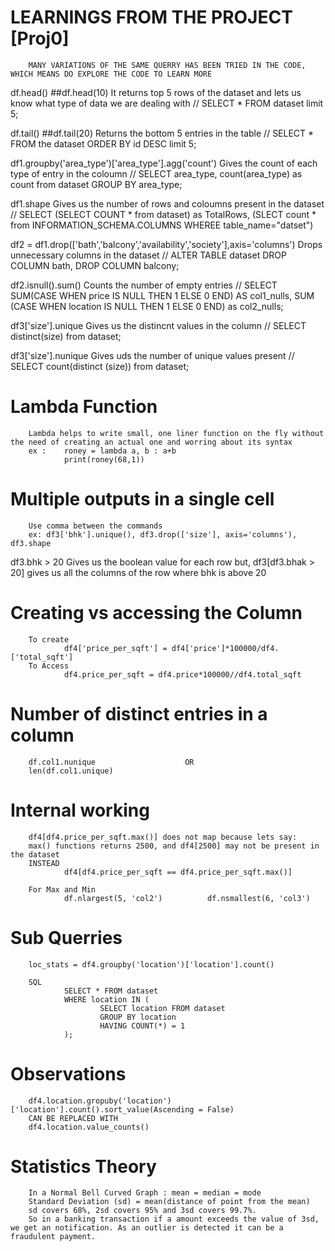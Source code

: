 # LEARNINGS FROM THE PROJECT [Proj0]
        MANY VARIATIONS OF THE SAME QUERRY HAS BEEN TRIED IN THE CODE, WHICH MEANS DO EXPLORE THE CODE TO LEARN MORE

df.head()       ##df.head(10)
        It returns top 5 rows of the dataset and lets us know what type of data we are dealing with
        //  SELECT * FROM dataset
            limit 5;


df.tail()       ##df.tail(20)
        Returns the bottom 5 entries in the table
        //  SELECT * FROM the dataset
            ORDER BY id DESC limit 5;


df1.groupby('area_type')['area_type'].agg('count')
        Gives the count of each type of entry in the coloumn
        //  SELECT area_type, count(area_type) as count from dataset
            GROUP BY area_type;


df1.shape
        Gives us the number of rows and coloumns present in the dataset
        //  SELECT
            (SELECT COUNT * from dataset) as TotalRows,
            (SLECT count * from INFORMATION_SCHEMA.COLUMNS WHEREE table_name="datset")


df2 = df1.drop(['bath','balcony','availability','society'],axis='columns')
        Drops unnecessary columns in the dataset
        //  ALTER TABLE dataset
            DROP COLUMN bath, DROP COLUMN balcony;


df2.isnull().sum()
        Counts the number of empty entries
        //  SELECT
                SUM(CASE WHEN price IS NULL THEN 1 ELSE 0 END) AS col1_nulls,
                SUM (CASE WHEN location IS NULL THEN 1 ELSE 0 END) as col2_nulls;


 df3['size'].unique
        Gives us the distincnt values in the column
        //  SELECT distinct(size) from dataset;


df3['size'].nunique
        Gives uds the number of unique values present
        //  SELECT count(distinct (size)) from dataset;


# Lambda Function
        Lambda helps to write small, one liner function on the fly without the need of creating an actual one and worring about its syntax
        ex :    roney = lambda a, b : a+b
                print(roney(68,1))


# Multiple outputs in a single cell 
        Use comma between the commands
        ex: df3['bhk'].unique(), df3.drop(['size'], axis='columns'), df3.shape


df3.bhk > 20
        Gives us the boolean value for each row but,
df3[df3.bhak > 20]
        gives us all the columns of the row where bhk is above 20       


# Creating vs accessing the Column
        To create
                df4['price_per_sqft'] = df4['price']*100000/df4.['total_sqft']
        To Access
                df4.price_per_sqft = df4.price*100000//df4.total_sqft


# Number of distinct entries in a column
        df.col1.nunique                    OR
        len(df.col1.unique)


# Internal working
        df4[df4.price_per_sqft.max()] does not map because lets say:
        max() functions returns 2500, and df4[2500] may not be present in the dataset
        INSTEAD
                df4[df4.price_per_sqft == df4.price_per_sqft.max()]

        For Max and Min
                df.nlargest(5, 'col2')          df.nsmallest(6, 'col3')
# Sub Querries  
        loc_stats = df4.groupby('location')['location'].count()

        SQL
                SELECT * FROM dataset
                WHERE location IN (
                        SELECT location FROM dataset
                        GROUP BY location
                        HAVING COUNT(*) = 1
                );


# Observations
        df4.location.gropuby('location')['location'].count().sort_value(Ascending = False)
        CAN BE REPLACED WITH
        df4.location.value_counts()


# Statistics Theory
        In a Normal Bell Curved Graph : mean = median = mode
        Standard Deviation (sd) = mean(distance of point from the mean)
        sd covers 68%, 2sd covers 95% and 3sd covers 99.7%.
        So in a banking transaction if a amount exceeds the value of 3sd, we get an notification. As an outlier is detected it can be a fraudulent payment.
